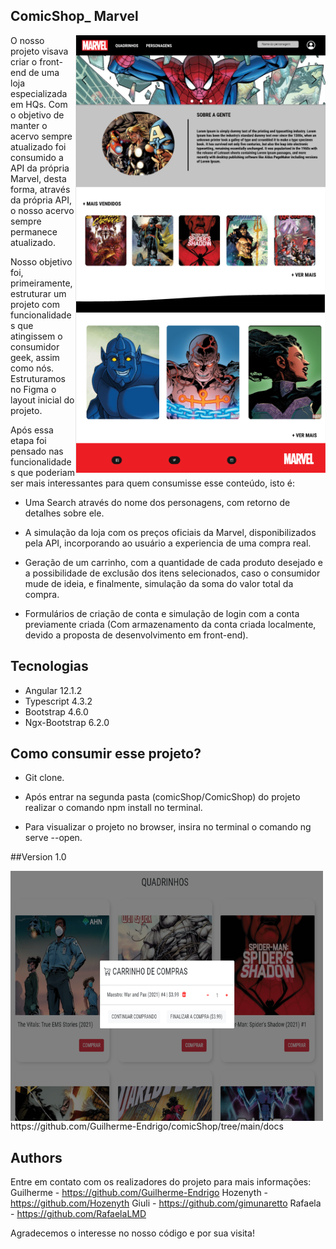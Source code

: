 
## ComicShop_ Marvel

<img align="right" width="400" height="700" src="https://github.com/Guilherme-Endrigo/comicShop/blob/main/docs/INDEX_figma.png">



O nosso projeto visava criar o front-end de uma loja especializada em HQs. Com o objetivo de manter o acervo sempre atualizado foi consumido a API da própria Marvel, desta forma, através da própria API, o nosso acervo sempre permanece atualizado. 

Nosso objetivo foi, primeiramente, estruturar um projeto com funcionalidades que atingissem o consumidor geek, assim como nós. Estruturamos no Figma o layout inicial do projeto. 
 
Após essa etapa foi pensado nas funcionalidades que poderiam ser mais interessantes para quem consumisse esse conteúdo, isto é:  
 
- Uma Search através do nome dos personagens, com retorno de detalhes sobre ele. 
 
- A simulação da loja com os preços oficiais da Marvel, disponibilizados pela API, incorporando ao usuário a experiencia de uma compra real. 
 
- Geração de um carrinho, com a quantidade de cada produto desejado e a possibilidade de exclusão dos itens selecionados, caso o consumidor mude de ideia, e finalmente, simulação da soma do valor total da compra. 
 
- Formulários de criação de conta e simulação de login com a conta previamente criada (Com armazenamento da conta criada localmente, devido a proposta de desenvolvimento em front-end). 
 
## Tecnologias 
 
- Angular 12.1.2  
- Typescript 4.3.2 
- Bootstrap 4.6.0 
- Ngx-Bootstrap 6.2.0 


## Como consumir esse projeto? 
 
- Git clone. 
 
- Após entrar na segunda pasta (comicShop/ComicShop) do projeto realizar o comando npm install no terminal.   
 
- Para visualizar o projeto no browser, insira no terminal o comando ng serve --open.  

##Version 
1.0 


<img align="left" width="500" height="400" src="https://github.com/Guilherme-Endrigo/comicShop/blob/main/docs/CartQuadrinho.png">
https://github.com/Guilherme-Endrigo/comicShop/tree/main/docs

## Authors 
 
Entre em contato com os realizadores do projeto para mais informações: 
 Guilherme - https://github.com/Guilherme-Endrigo 
 Hozenyth - https://github.com/Hozenyth 
 Giuli - https://github.com/gimunaretto 
 Rafaela - https://github.com/RafaelaLMD 
 
Agradecemos o interesse no nosso código e por sua visita!
